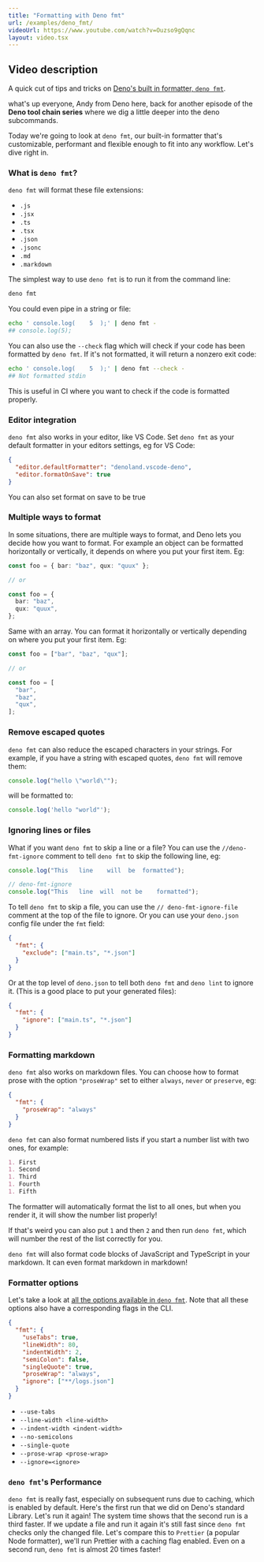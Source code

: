 ```yaml
---
title: "Formatting with Deno fmt"
url: /examples/deno_fmt/
videoUrl: https://www.youtube.com/watch?v=Ouzso9gQqnc
layout: video.tsx
---
```


## Video description

A quick cut of tips and tricks on
[Deno's built in formatter, `deno fmt`](/runtime/reference/cli/fmt/).

what's up everyone, Andy from Deno here, back for another episode of the **Deno
tool chain series** where we dig a little deeper into the deno subcommands.

Today we're going to look at `deno fmt`, our built-in formatter that's
customizable, performant and flexible enough to fit into any workflow. Let's
dive right in.

### What is `deno fmt`?

`deno fmt` will format these file extensions:

- `.js`
- `.jsx`
- `.ts`
- `.tsx`
- `.json`
- `.jsonc`
- `.md`
- `.markdown`

The simplest way to use `deno fmt` is to run it from the command line:

```sh
deno fmt
```

You could even pipe in a string or file:

```sh
echo ' console.log(    5  );' | deno fmt -
## console.log(5);
```

You can also use the `--check` flag which will check if your code has been
formatted by `deno fmt`. If it's not formatted, it will return a nonzero exit
code:

```sh
echo ' console.log(    5  );' | deno fmt --check -
## Not formatted stdin
```

This is useful in CI where you want to check if the code is formatted properly.

### Editor integration

`deno fmt` also works in your editor, like VS Code. Set `deno fmt` as your
default formatter in your editors settings, eg for VS Code:

```json title=".vscode/settings.json"
{
  "editor.defaultFormatter": "denoland.vscode-deno",
  "editor.formatOnSave": true
}
```

You can also set format on save to be true

### Multiple ways to format

In some situations, there are multiple ways to format, and Deno lets you decide
how you want to format. For example an object can be formatted horizontally or
vertically, it depends on where you put your first item. Eg:

```typescript
const foo = { bar: "baz", qux: "quux" };

// or

const foo = {
  bar: "baz",
  qux: "quux",
};
```

Same with an array. You can format it horizontally or vertically depending on
where you put your first item. Eg:

```typescript
const foo = ["bar", "baz", "qux"];

// or

const foo = [
  "bar",
  "baz",
  "qux",
];
```

### Remove escaped quotes

`deno fmt` can also reduce the escaped characters in your strings. For example,
if you have a string with escaped quotes, `deno fmt` will remove them:

<!-- deno-fmt-ignore-start -->
```typescript
console.log("hello \"world\"");
```
<!-- deno-fmt-ignore-end -->

will be formatted to:

```typescript
console.log('hello "world"');
```

### Ignoring lines or files

What if you want `deno fmt` to skip a line or a file? You can use the
`//deno-fmt-ignore` comment to tell `deno fmt` to skip the following line, eg:

```typescript
console.log("This   line    will  be  formatted");

// deno-fmt-ignore
console.log("This   line  will  not be    formatted");
```

To tell `deno fmt` to skip a file, you can use the `// deno-fmt-ignore-file`
comment at the top of the file to ignore. Or you can use your `deno.json` config
file under the `fmt` field:

```json
{
  "fmt": {
    "exclude": ["main.ts", "*.json"]
  }
}
```

Or at the top level of `deno.json` to tell both `deno fmt` and `deno lint` to
ignore it. (This is a good place to put your generated files):

```json
{
  "fmt": {
    "ignore": ["main.ts", "*.json"]
  }
}
```

### Formatting markdown

`deno fmt` also works on markdown files. You can choose how to format prose with
the option `"proseWrap"` set to either `always`, `never` or `preserve`, eg:

```json
{
  "fmt": {
    "proseWrap": "always"
  }
}
```

`deno fmt` can also format numbered lists if you start a number list with two
ones, for example:

```markdown title="list.md"
1. First
1. Second
1. Third
1. Fourth
1. Fifth
```

The formatter will automatically format the list to all ones, but when you
render it, it will show the number list properly!

If that's weird you can also put `1` and then `2` and then run `deno fmt`, which
will number the rest of the list correctly for you.

`deno fmt` will also format code blocks of JavaScript and TypeScript in your
markdown. It can even format markdown in markdown!

### Formatter options

Let's take a look at
[all the options available in `deno fmt`](/runtime/reference/cli/fmt/#formatting-options).
Note that all these options also have a corresponding flags in the CLI.

```json
{
  "fmt": {
    "useTabs": true,
    "lineWidth": 80,
    "indentWidth": 2,
    "semiColon": false,
    "singleQuote": true,
    "proseWrap": "always",
    "ignore": ["**/logs.json"]
  }
}
```

- `--use-tabs`
- `--line-width <line-width>`
- `--indent-width <indent-width>`
- `--no-semicolons`
- `--single-quote`
- `--prose-wrap <prose-wrap>`
- `--ignore=<ignore>`

### `deno fmt`'s Performance

`deno fmt` is really fast, especially on subsequent runs due to caching, which
is enabled by default. Here's the first run that we did on Deno's standard
Library. Let's run it again! The system time shows that the second run is a
third faster. If we update a file and run it again it's still fast since
`deno fmt` checks only the changed file. Let's compare this to `Prettier` (a
popular Node formatter), we'll run Prettier with a caching flag enabled. Even on
a second run, `deno fmt` is almost 20 times faster!
